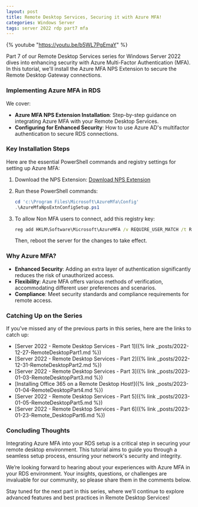 ```yaml
---
layout: post
title: Remote Desktop Services, Securing it with Azure MFA!
categories: Windows Server
tags: server 2022 rdp part7 mfa
---
```


{% youtube "https://youtu.be/b5WL7PgEmaY" %}

Part 7 of our Remote Desktop Services series for Windows Server 2022 dives into enhancing security with Azure Multi-Factor Authentication (MFA). In this tutorial, we'll install the Azure MFA NPS Extension to secure the Remote Desktop Gateway connections.

### Implementing Azure MFA in RDS

We cover:

- **Azure MFA NPS Extension Installation**: Step-by-step guidance on integrating Azure MFA with your Remote Desktop Services.
- **Configuring for Enhanced Security**: How to use Azure AD's multifactor authentication to secure RDS connections.

### Key Installation Steps

Here are the essential PowerShell commands and registry settings for setting up Azure MFA:

1) Download the NPS Extension: [Download NPS Extension](https://www.microsoft.com/en-us/download/details.aspx?id=54688)

2) Run these PowerShell commands:
    ```powershell
    cd 'c:\Program Files\Microsoft\AzureMfa\Config'
    .\AzureMfaNpsExtnConfigSetup.ps1
    ```

3) To allow Non MFA users to connect, add this registry key:
    ```cmd
    reg add HKLM\Software\Microsoft\AzureMFA /v REQUIRE_USER_MATCH /t REG_SZ /d FALSE
    ```
    Then, reboot the server for the changes to take effect.

### Why Azure MFA?

- **Enhanced Security**: Adding an extra layer of authentication significantly reduces the risk of unauthorized access.
- **Flexibility**: Azure MFA offers various methods of verification, accommodating different user preferences and scenarios.
- **Compliance**: Meet security standards and compliance requirements for remote access.

### Catching Up on the Series

If you've missed any of the previous parts in this series, here are the links to catch up:

- [Server 2022 - Remote Desktop Services - Part 1]({% link _posts/2022-12-27-RemoteDesktopPart1.md %})
- [Server 2022 - Remote Desktop Services - Part 2]({% link _posts/2022-12-31-RemoteDesktopPart2.md %})
- [Server 2022 - Remote Desktop Services - Part 3]({% link _posts/2023-01-03-RemoteDesktopPart3.md %})
- [Installing Office 365 on a Remote Desktop Host!]({% link _posts/2023-01-04-RemoteDesktopPart4.md %})
- [Server 2022 - Remote Desktop Services - Part 5]({% link _posts/2023-01-05-RemoteDesktopPart5.md %})
- [Server 2022 - Remote Desktop Services - Part 6]({% link _posts/2023-01-23-Remote_DesktopPart6.md %})

### Concluding Thoughts

Integrating Azure MFA into your RDS setup is a critical step in securing your remote desktop environment. This tutorial aims to guide you through a seamless setup process, ensuring your network's security and integrity.

We’re looking forward to hearing about your experiences with Azure MFA in your RDS environment. Your insights, questions, or challenges are invaluable for our community, so please share them in the comments below.

Stay tuned for the next part in this series, where we'll continue to explore advanced features and best practices in Remote Desktop Services!

